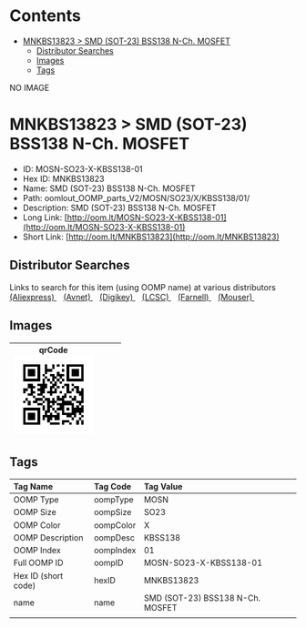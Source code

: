 



Contents
========

* [MNKBS13823 > SMD (SOT-23) BSS138 N-Ch. MOSFET](#mnkbs13823--smd-sot-23-bss138-n-ch-mosfet)
	* [Distributor Searches](#distributor-searches)
	* [Images](#images)
	* [Tags](#tags)
  
NO IMAGE  
# MNKBS13823 > SMD (SOT-23) BSS138 N-Ch. MOSFET

- ID: MOSN-SO23-X-KBSS138-01
- Hex ID: MNKBS13823
- Name: SMD (SOT-23) BSS138 N-Ch. MOSFET
- Path: oomlout_OOMP_parts_V2/MOSN/SO23/X/KBSS138/01/
- Description: SMD (SOT-23) BSS138 N-Ch. MOSFET
- Long Link: [http://oom.lt/MOSN-SO23-X-KBSS138-01](http://oom.lt/MOSN-SO23-X-KBSS138-01)
- Short Link: [http://oom.lt/MNKBS13823](http://oom.lt/MNKBS13823)

## Distributor Searches
  
Links to search for this item (using OOMP name) at various distributors  
[(Aliexpress) ](https://www.aliexpress.com/wholesale?SearchText=1117SMD+SOT-23+BSS138+N-Ch.+MOSFET)&nbsp;&nbsp;&nbsp;[(Avnet) ](https://www.avnet.com/shop/us/search/SMD+SOT-23+BSS138+N-Ch.+MOSFET)&nbsp;&nbsp;&nbsp;[(Digikey) ](https://www.digikey.co.uk/en/products/result?s=SMD+SOT-23+BSS138+N-Ch.+MOSFET)&nbsp;&nbsp;&nbsp;[(LCSC) ](https://www.lcsc.com/search?q=SMD+SOT-23+BSS138+N-Ch.+MOSFET)&nbsp;&nbsp;&nbsp;[(Farnell) ](https://uk.farnell.com/search?st=SMD+SOT-23+BSS138+N-Ch.+MOSFET)&nbsp;&nbsp;&nbsp;[(Mouser) ](https://www.mouser.com/c/?q=SMD+SOT-23+BSS138+N-Ch.+MOSFET)&nbsp;&nbsp;&nbsp;
## Images
  

|qrCode<br>[![](https://raw.githubusercontent.com/oomlout/oomlout_OOMP_parts_V2/main/MOSN/SO23/X/KBSS138/01/qrCode_140.png)](https://github.com/oomlout/oomlout_OOMP_parts_V2/tree/main/MOSN/SO23/X/KBSS138/01/qrCode.png)||||
| :---: | :---: | :---: | :---: |

## Tags
  

|Tag Name|Tag Code|Tag Value|
| :--- | :--- | :--- |
|OOMP Type|oompType|MOSN|
|OOMP Size|oompSize|SO23|
|OOMP Color|oompColor|X|
|OOMP Description|oompDesc|KBSS138|
|OOMP Index|oompIndex|01|
|Full OOMP ID|oompID|MOSN-SO23-X-KBSS138-01|
|Hex ID (short code)|hexID|MNKBS13823|
|name|name|SMD (SOT-23) BSS138 N-Ch. MOSFET|
||||
